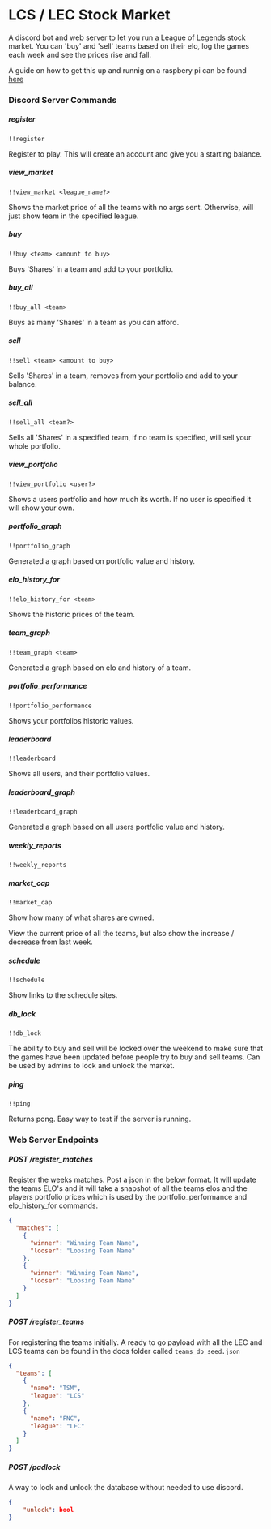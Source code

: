 # LCS / LEC Stock Market

A discord bot and web server to let you run a League of Legends stock market. You can 'buy' and 'sell' teams based on their elo, log the games each week and see the prices rise and fall.

A guide on how to get this up and runnig on a raspbery pi can be found [here](./docs/pi_setup.md)

### Discord Server Commands

##### register
```
!!register
```
Register to play. This will create an account and give you a starting balance.

##### view_market
```
!!view_market <league_name?>
```
Shows the market price of all the teams with no args sent. Otherwise, will just show team in the specified league.

##### buy
```
!!buy <team> <amount to buy>
```
Buys 'Shares' in a team and add to your portfolio.

##### buy_all
```
!!buy_all <team>
```
Buys as many 'Shares' in a team as you can afford.

##### sell
```
!!sell <team> <amount to buy>
```
Sells 'Shares' in a team, removes from your portfolio and add to your balance.

##### sell_all
```
!!sell_all <team?>
```
Sells all 'Shares' in a specified team, if no team is specified, will sell your whole portfolio.

##### view_portfolio
```
!!view_portfolio <user?>
```
Shows a users portfolio and how much its worth. If no user is specified it will show your own.

##### portfolio_graph
```
!!portfolio_graph
``` 
Generated a graph based on portfolio value and history.

##### elo_history_for
```
!!elo_history_for <team>
```
Shows the historic prices of the team.

##### team_graph
```
!!team_graph <team>
```
Generated a graph based on elo and history of a team.

##### portfolio_performance
```
!!portfolio_performance
```
Shows your portfolios historic values.

##### leaderboard
```
!!leaderboard
```
Shows all users, and their portfolio values.

##### leaderboard_graph
```
!!leaderboard_graph
```
Generated a graph based on all users portfolio value and history.

##### weekly_reports
```
!!weekly_reports
```

##### market_cap
```
!!market_cap
```

Show how many of what shares are owned.

View the current price of all the teams, but also show the increase / decrease from last week.

##### schedule
```
!!schedule
```
Show links to the schedule sites.

##### db_lock
```
!!db_lock
```
The ability to buy and sell will be locked over the weekend to make sure that the games have been updated before people try to buy and sell teams.
Can be used by admins to lock and unlock the market.

##### ping
```
!!ping
```
Returns pong. Easy way to test if the server is running.


### Web Server Endpoints

##### POST /register_matches
Register the weeks matches. Post a json in the below format. It will update the teams ELO's and it will take a snapshot of all the teams elos and the players portfolio prices which is used by the portfolio_performance and elo_history_for commands.

```JSON
{
  "matches": [
    {
      "winner": "Winning Team Name",
      "looser": "Loosing Team Name"
    },
    {
      "winner": "Winning Team Name",
      "looser": "Loosing Team Name"
    }
  ]
}
```

##### POST /register_teams
For registering the teams initially. A ready to go payload with all the LEC and LCS teams can be found in the docs folder called `teams_db_seed.json`

```JSON
{
  "teams": [
    {
      "name": "TSM",
      "league": "LCS"
    },
    {
      "name": "FNC",
      "league": "LEC"
    }
  ]
}
```

##### POST /padlock
A way to lock and unlock the database without needed to use discord.

```JSON
{
	"unlock": bool
}
```